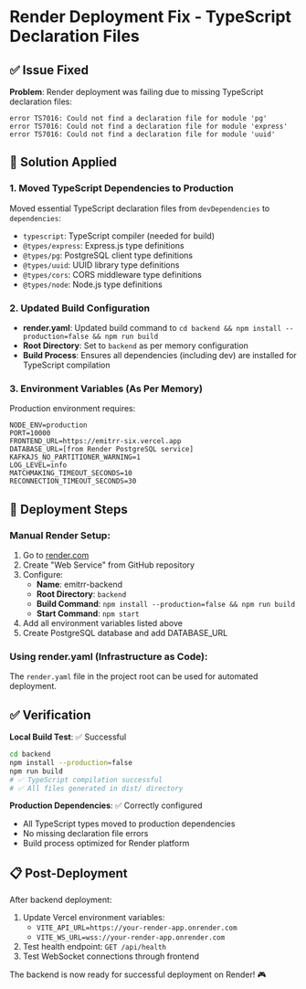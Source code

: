 # Render Deployment Fix - TypeScript Declaration Files

## ✅ **Issue Fixed**

**Problem**: Render deployment was failing due to missing TypeScript declaration files:
```
error TS7016: Could not find a declaration file for module 'pg'
error TS7016: Could not find a declaration file for module 'express'  
error TS7016: Could not find a declaration file for module 'uuid'
```

## 🔧 **Solution Applied**

### **1. Moved TypeScript Dependencies to Production**
Moved essential TypeScript declaration files from `devDependencies` to `dependencies`:
- `typescript`: TypeScript compiler (needed for build)
- `@types/express`: Express.js type definitions
- `@types/pg`: PostgreSQL client type definitions  
- `@types/uuid`: UUID library type definitions
- `@types/cors`: CORS middleware type definitions
- `@types/node`: Node.js type definitions

### **2. Updated Build Configuration**
- **render.yaml**: Updated build command to `cd backend && npm install --production=false && npm run build`
- **Root Directory**: Set to `backend` as per memory configuration
- **Build Process**: Ensures all dependencies (including dev) are installed for TypeScript compilation

### **3. Environment Variables (As Per Memory)**
Production environment requires:
```
NODE_ENV=production
PORT=10000
FRONTEND_URL=https://emitrr-six.vercel.app
DATABASE_URL=[from Render PostgreSQL service]
KAFKAJS_NO_PARTITIONER_WARNING=1
LOG_LEVEL=info
MATCHMAKING_TIMEOUT_SECONDS=10
RECONNECTION_TIMEOUT_SECONDS=30
```

## 🚀 **Deployment Steps**

### **Manual Render Setup:**
1. Go to [render.com](https://render.com)
2. Create "Web Service" from GitHub repository
3. Configure:
   - **Name**: emitrr-backend  
   - **Root Directory**: `backend`
   - **Build Command**: `npm install --production=false && npm run build`
   - **Start Command**: `npm start`
4. Add all environment variables listed above
5. Create PostgreSQL database and add DATABASE_URL

### **Using render.yaml (Infrastructure as Code):**
The `render.yaml` file in the project root can be used for automated deployment.

## ✅ **Verification**

**Local Build Test**: ✅ Successful
```bash
cd backend
npm install --production=false  
npm run build
# ✅ TypeScript compilation successful
# ✅ All files generated in dist/ directory
```

**Production Dependencies**: ✅ Correctly configured
- All TypeScript types moved to production dependencies
- No missing declaration file errors
- Build process optimized for Render platform

## 📋 **Post-Deployment**

After backend deployment:
1. Update Vercel environment variables:
   - `VITE_API_URL=https://your-render-app.onrender.com`
   - `VITE_WS_URL=wss://your-render-app.onrender.com`
2. Test health endpoint: `GET /api/health`
3. Test WebSocket connections through frontend

The backend is now ready for successful deployment on Render! 🎮